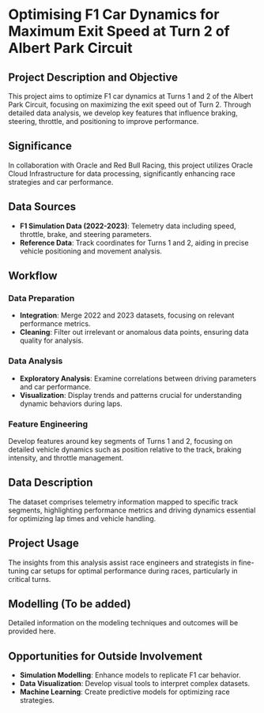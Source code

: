 # Optimising F1 Car Dynamics for Maximum Exit Speed at Turn 2 of Albert Park Circuit

## Project Description and Objective
This project aims to optimize F1 car dynamics at Turns 1 and 2 of the Albert Park Circuit, focusing on maximizing the exit speed out of Turn 2. Through detailed data analysis, we develop key features that influence braking, steering, throttle, and positioning to improve performance.

## Significance
In collaboration with Oracle and Red Bull Racing, this project utilizes Oracle Cloud Infrastructure for data processing, significantly enhancing race strategies and car performance.

## Data Sources
- **F1 Simulation Data (2022-2023)**: Telemetry data including speed, throttle, brake, and steering parameters.
- **Reference Data**: Track coordinates for Turns 1 and 2, aiding in precise vehicle positioning and movement analysis.

## Workflow
### Data Preparation
- **Integration**: Merge 2022 and 2023 datasets, focusing on relevant performance metrics.
- **Cleaning**: Filter out irrelevant or anomalous data points, ensuring data quality for analysis.

### Data Analysis
- **Exploratory Analysis**: Examine correlations between driving parameters and car performance.
- **Visualization**: Display trends and patterns crucial for understanding dynamic behaviors during laps.

### Feature Engineering
Develop features around key segments of Turns 1 and 2, focusing on detailed vehicle dynamics such as position relative to the track, braking intensity, and throttle management.

## Data Description
The dataset comprises telemetry information mapped to specific track segments, highlighting performance metrics and driving dynamics essential for optimizing lap times and vehicle handling.

## Project Usage
The insights from this analysis assist race engineers and strategists in fine-tuning car setups for optimal performance during races, particularly in critical turns.

## Modelling (To be added)
Detailed information on the modeling techniques and outcomes will be provided here.


## Opportunities for Outside Involvement
- **Simulation Modelling**: Enhance models to replicate F1 car behavior.
- **Data Visualization**: Develop visual tools to interpret complex datasets.
- **Machine Learning**: Create predictive models for optimizing race strategies.

